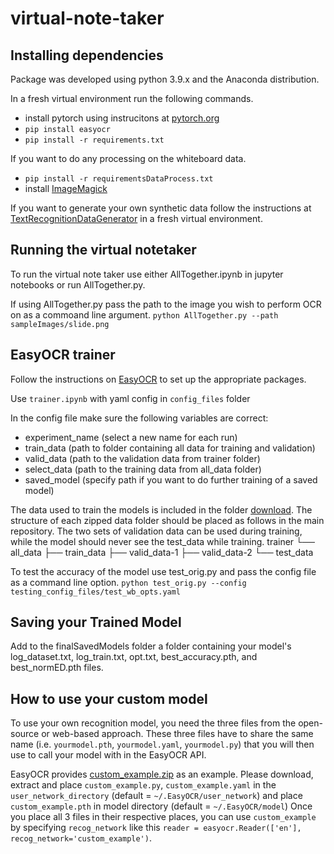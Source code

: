 # virtual-note-taker
## Installing dependencies

Package was developed using python 3.9.x and the Anaconda distribution.

In a fresh virtual environment run the following commands.
- install pytorch using instrucitons at [pytorch.org](https://pytorch.org/)
- `pip install easyocr`
- `pip install -r requirements.txt`

If you want to do any processing on the whiteboard data.
- `pip install -r requirementsDataProcess.txt`
- install [ImageMagick](https://imagemagick.org/index.php)

If you want to generate your own synthetic data follow the instructions at [TextRecognitionDataGenerator](https://github.com/Belval/TextRecognitionDataGenerator) in a fresh virtual environment.


## Running the virtual notetaker
To run the virtual note taker use either AllTogether.ipynb in jupyter notebooks or run AllTogether.py.

If using AllTogether.py pass the path to the image you wish to perform OCR on as a commoand line argument.
`python AllTogether.py --path sampleImages/slide.png`


## EasyOCR trainer
Follow the instructions on [EasyOCR](https://github.com/JaidedAI/EasyOCR) to set up the appropriate packages.

Use `trainer.ipynb` with yaml config in `config_files` folder

In the config file make sure the following variables are correct:
- experiment_name (select a new name for each run)
- train_data (path to folder containing all data for training and validation)
- valid_data (path to the validation data from trainer folder)
- select_data (path to the training data from all_data folder)
- saved_model (specify path if you want to do further training of a saved model)

The data used to train the models is included in the folder [download](https://lsumail2-my.sharepoint.com/:f:/g/personal/pherke1_lsu_edu/EskJvnoZlSlIoJm5iVsxUGsBzxwFyjd8pEe__ThRipXxbg?e=q4rohw). The structure of each zipped data folder should be placed as follows in the main repository. The two sets of validation data can be used during training, while the model should never see the test_data while training.
trainer
└── all_data
    ├── train_data
    ├── valid_data-1
    ├── valid_data-2
    └── test_data

To test the accuracy of the model use test_orig.py and pass the config file as a command line option.
`python test_orig.py --config testing_config_files/test_wb_opts.yaml`

## Saving your Trained Model

Add to the finalSavedModels folder a folder containing your model's log_dataset.txt, log_train.txt, opt.txt, best_accuracy.pth, and best_normED.pth files.

## How to use your custom model

To use your own recognition model, you need the three files from the open-source or web-based approach. These three files have to share the same name (i.e. `yourmodel.pth`, `yourmodel.yaml`, `yourmodel.py`) that you will then use to call your model with in the EasyOCR API.

EasyOCR provides [custom_example.zip](https://jaided.ai/easyocr/modelhub/)
as an example. Please download, extract and place `custom_example.py`, `custom_example.yaml` in the `user_network_directory` (default = `~/.EasyOCR/user_network`) and place `custom_example.pth` in model directory (default = `~/.EasyOCR/model`)
Once you place all 3 files in their respective places, you can use `custom_example` by
specifying `recog_network` like this `reader = easyocr.Reader(['en'], recog_network='custom_example')`.
